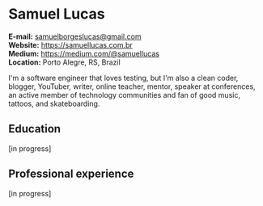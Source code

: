 # Samuel Lucas

**E-mail:** samuelborgeslucas@gmail.com<br />
**Website:** https://samuellucas.com.br<br />
**Medium:** https://medium.com/@samuellucas<br />
**Location:** Porto Alegre, RS, Brazil<br />

I'm a software engineer that loves testing, but I'm also a clean coder, blogger, YouTuber, writer, online teacher, mentor, speaker at conferences, an active member of technology communities and fan of good music, tattoos, and skateboarding.

## Education
[in progress]

## Professional experience
[in progress]
